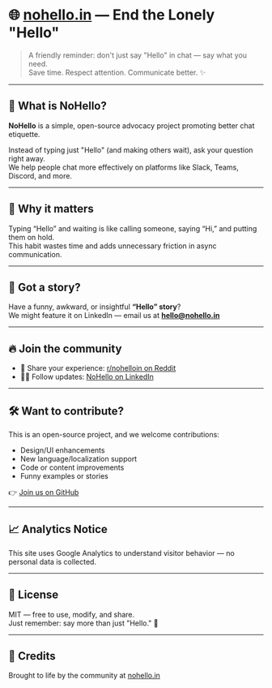 # 🌐 [nohello.in](https://nohello.in) — End the Lonely "Hello"

> A friendly reminder: don't just say "Hello" in chat — say what you need.  
> Save time. Respect attention. Communicate better. ✨

---

## 👋 What is NoHello?

**NoHello** is a simple, open-source advocacy project promoting better chat etiquette.

Instead of typing just "Hello" (and making others wait), ask your question right away.  
We help people chat more effectively on platforms like Slack, Teams, Discord, and more.

---

## 🧠 Why it matters

Typing “Hello” and waiting is like calling someone, saying “Hi,” and putting them on hold.  
This habit wastes time and adds unnecessary friction in async communication.

---

## 💌 Got a story?

Have a funny, awkward, or insightful **“Hello” story**?  
We might feature it on LinkedIn — email us at **[hello@nohello.in](mailto:hello@nohello.in)**

---

## 🔥 Join the community

- 💬 Share your experience: [r/nohelloin on Reddit](https://www.reddit.com/r/nohelloin/)
- 🧑‍💻 Follow updates: [NoHello on LinkedIn](https://www.linkedin.com/company/nohello)

---

## 🛠 Want to contribute?

This is an open-source project, and we welcome contributions:

- Design/UI enhancements
- New language/localization support
- Code or content improvements
- Funny examples or stories

👉 [Join us on GitHub](https://github.com/ghnohello/nohello)

---

## 📈 Analytics Notice

This site uses Google Analytics to understand visitor behavior — no personal data is collected.

---

## 📄 License

MIT — free to use, modify, and share.  
Just remember: say more than just "Hello." 🚀

---

## 🙌 Credits

Brought to life by the community at [nohello.in](https://nohello.in)
